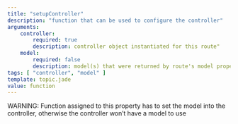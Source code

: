 ```yaml
---
title: "setupController"
description: "function that can be used to configure the controller"
arguments:
    controller:
        required: true
        description: controller object instantiated for this route"
    model:
        required: false
        description: model(s) that were returned by route's model property"
tags: [ "controller", "model" ]
template: topic.jade
value: function
---
```


WARNING: Function assigned to this property has to set the model into the controller, otherwise the controller won’t have a model to use